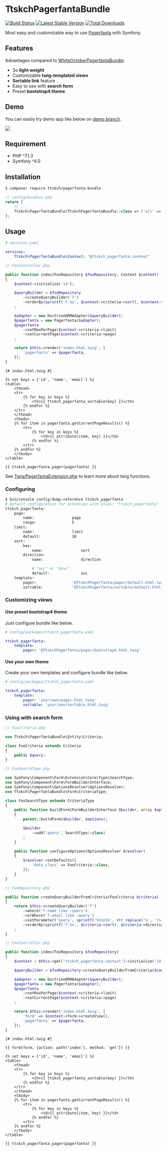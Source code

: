 # TtskchPagerfantaBundle

[![Build Status](https://travis-ci.com/ttskch/TtskchPagerfantaBundle.svg?branch=master)](https://travis-ci.com/ttskch/TtskchPagerfantaBundle)
[![Latest Stable Version](https://poser.pugx.org/ttskch/pagerfanta-bundle/version)](https://packagist.org/packages/ttskch/pagerfanta-bundle)
[![Total Downloads](https://poser.pugx.org/ttskch/pagerfanta-bundle/downloads)](https://packagist.org/packages/ttskch/pagerfanta-bundle)

Most easy and customizable way to use [Pagerfanta](https://github.com/whiteoctober/Pagerfanta) with Symfony.

## Features

Advantages compared to [WhiteOctoberPagerfantaBundle](https://github.com/whiteoctober/WhiteOctoberPagerfantaBundle):

* So **light weight**
* Customizable **twig-templated views**
* **Sortable link** feature
* Easy to use with **search form**
* Preset **bootstrap4 theme**

## Demo

You can easily try demo app like below on [demo branch](https://github.com/ttskch/TtskchPagerfantaBundle/tree/demo).

![](https://user-images.githubusercontent.com/4360663/35521752-e1d22a98-055d-11e8-9b9f-b593a1eb218f.png)

## Requirement

* PHP ^7.1.3
* Symfony ^4.0

## Installation

```bash
$ composer require ttskch/pagerfanta-bundle
```

```php
// config/bundles.php
return [
    // ...
    Ttskch\PagerfantaBundle\TtskchPagerfantaBundle::class => ['all' => true],
];
```

## Usage

```yaml
# services.yaml

services:
    Ttskch\PagerfantaBundle\Context: "@ttskch_pagerfanta.context"
```

```php
// FooController.php

public function index(FooRepository $fooRepository, Context $context)
{
    $context->initialize('id');

    $queryBuilder = $fooRepository
        ->createQueryBuilder('f')
        ->orderBy(sprintf('f.%s', $context->criteria->sort), $context->criteria->direction)
    ;

    $adapter = new DoctrineORMAdapter($queryBuilder);
    $pagerfanta = new Pagerfanta($adapter);
    $pagerfanta
        ->setMaxPerPage($context->criteria->limit)
        ->setCurrentPage($context->criteria->page)
    ;

    return $this->render('index.html.twig', [
        'pagerfanta' => $pagerfanta,
    ]);
}
```

```twig
{# index.html.twig #}

{% set keys = ['id', 'name', 'email'] %}
<table>
    <thead>
    <tr>
        {% for key in keys %}
            <th>{{ ttskch_pagerfanta_sortable(key) }}</th>
        {% endfor %}
    </tr>
    </thead>
    <tbody>
    {% for item in pagerfanta.getCurrentPageResults() %}
        <tr>
            {% for key in keys %}
                <td>{{ attribute(item, key) }}</td>
            {% endfor %}
        </tr>
    {% endfor %}
    </tbody>
</table>

{{ ttskch_pagerfanta_pager(pagerfanta) }}
```

See [Twig/PagerfantaExtension.php](Twig/PagerfantaExtension.php) to learn more about twig functions.

### Configuring

```bash
$ bin/console config:dump-reference ttskch_pagerfanta
# Default configuration for extension with alias: "ttskch_pagerfanta"
ttskch_pagerfanta:
    page:
        name:                 page
        range:                5
    limit:
        name:                 limit
        default:              10
    sort:
        key:
            name:                 sort
        direction:
            name:                 direction

            # "asc" or "desc"
            default:              asc
    template:
        pager:                '@TtskchPagerfanta/pager/default.html.twig'
        sortable:             '@TtskchPagerfanta/sortable/default.html.twig'
```

### Customizing views

#### Use preset bootstrap4 theme

Just configure bundle like below.

```yaml
# config/packages/ttskch_pagerfanta.yaml

ttskch_pagerfanta:
    template:
        pager: '@TtskchPagerfanta/pager/bootstrap4.html.twig'
```

#### Use your own theme

Create your own templates and configure bundle like below.

```yaml
# config/packages/ttskch_pagerfanta.yaml

ttskch_pagerfanta:
    template:
        pager: 'your/own/pager.html.twig'
        sortable: 'your/own/sortable.html.twig'
```

### Using with search form

```php
// FooCriteria.php

use Ttskch\PagerfantaBundle\Entity\Criteria;

class FooCriteria extends Criteria
{
    public $query;
}
```

```php
// FooSearchType.php

use Symfony\Component\Form\Extension\Core\Type\SearchType;
use Symfony\Component\Form\FormBuilderInterface;
use Symfony\Component\OptionsResolver\OptionsResolver;
use Ttskch\PagerfantaBundle\Form\CriteriaType;

class FooSearchType extends CriteriaType
{
    public function buildForm(FormBuilderInterface $builder, array $options)
    {
        parent::buildForm($builder, $options);

        $builder
            ->add('query', SearchType::class)
        ;
    }

    public function configureOptions(OptionsResolver $resolver)
    {
        $resolver->setDefaults([
            'data_class' => FooCriteria::class,
        ]);
    }
}
```

```php
// FooRepository.php

public function createQueryBuilderFromCriteria(FooCriteria $criteria)
{
    return $this->createQueryBuilder('f')
        ->where('f.name like :query')
        ->orWhere('f.email like :query')
        ->setParameter('query', sprintf('%%%s%%', str_replace('%', '\%', $criteria->query)))
        ->orderBy(sprintf('f.%s', $criteria->sort), $criteria->direction)
    ;
}
```

```php
// FooController.php

public function index(FooRepository $fooRepository)
{
    $context = $this->get('ttskch_pagerfanta.context')->initialize('id', FooCriteria::class, FooSearchType::class);

    $queryBuilder = $fooRepository->createQueryBuilderFromCriteria($context->criteria);

    $adapter = new DoctrineORMAdapter($queryBuilder);
    $pagerfanta = new Pagerfanta($adapter);
    $pagerfanta
        ->setMaxPerPage($context->criteria->limit)
        ->setCurrentPage($context->criteria->page)
    ;

    return $this->render('index.html.twig', [
        'form' => $context->form->createView(),
        'pagerfanta' => $pagerfanta,
    ]);
}
```

```twig
{# index.html.twig #}

{{ form(form, {action: path('index'), method: 'get'}) }}

{% set keys = ['id', 'name', 'email'] %}
<table>
    <thead>
    <tr>
        {% for key in keys %}
            <th>{{ ttskch_pagerfanta_sortable(key) }}</th>
        {% endfor %}
    </tr>
    </thead>
    <tbody>
    {% for item in pagerfanta.getCurrentPageResults() %}
        <tr>
            {% for key in keys %}
                <td>{{ attribute(item, key) }}</td>
            {% endfor %}
        </tr>
    {% endfor %}
    </tbody>
</table>

{{ ttskch_pagerfanta_pager(pagerfanta) }}
```
